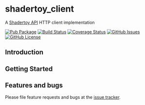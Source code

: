 # shadertoy_client
A [Shadertoy API](https://github.com/ivoleitao/shadertoy_api) HTTP client implementation

[![Pub Package](https://img.shields.io/pub/v/shadertoy_client.svg?style=flat-square)](https://pub.dartlang.org/packages/shadertoy_client)
[![Build Status](https://github.com/ivoleitao/shadertoy_api/workflows/build/badge.svg)](https://github.com/ivoleitao/shadertoy_client/actions)
[![Coverage Status](https://codecov.io/gh/ivoleitao/shadertoy_api/graph/badge.svg)](https://codecov.io/gh/ivoleitao/shadertoy_client)
[![GitHub Issues](https://img.shields.io/github/issues/ivoleitao/shadertoy_api.svg)](https://github.com/ivoleitao/shadertoy_client/issues)
[![GitHub License](https://img.shields.io/badge/License-MIT-yellow.svg)](https://opensource.org/licenses/MIT)

## Introduction

## Getting Started

## Features and bugs

Please file feature requests and bugs at the [issue tracker][tracker].

[tracker]: http://github.com/ivoleitao/shadertoy_client/issues/new
